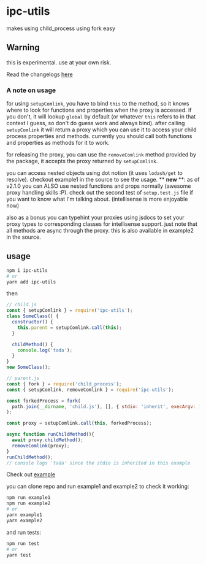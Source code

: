 # ipc-utils

makes using child_process using fork easy

## Warning

this is experimental. use at your own risk.

Read the changelogs [here](https://github.com/jd1378/ipc-utils/blob/master/CHANGELOG.md)

### A note on usage

for using `setupComlink`, you have to bind `this` to the method, so it knows where to look for functions and properties when the proxy is accessed. if you don't, it will lookup `global` by default (or whatever `this` refers to in that context I guess, so don't do guess work and always bind). after calling `setupComlink` it will return a proxy which you can use it to access your child process properties and methods. currently you should call both functions and properties as methods for it to work.

for releasing the proxy, you can use the `removeComlink` method provided by the package, it accepts the proxy returned by `setupComlink`.

you can access nested objects using dot notion (it uses `lodash/get` to resolve). checkout example1 in the source to see the usage. ** **new** **: as of v2.1.0 you can ALSO use nested functions and props normally (awesome proxy handling skills :P). check out the second test of `setup.test.js` file if you want to know what I'm talking about. (intellisense is more enjoyable now)

also as a bonus you can typehint your proxies using jsdocs to set your proxy types to corresponding classes for intellisense support. just note that all methods are async through the proxy. this is also available in example2 in the source.

## usage

```bash
npm i ipc-utils
# or
yarn add ipc-utils
```

then

```js
// child.js
const { setupComlink } = require('ipc-utils');
class SomeClass() {
  constructor() {
    this.parent = setupComlink.call(this);
  }

  childMethod() {
    console.log('tada');
  }
}
new SomeClass();

// parent.js
const { fork } = require('child_process');
const { setupComlink, removeComlink } = require('ipc-utils');

const forkedProcess = fork(
  path.join(__dirname, 'child.js'), [], { stdio: 'inherit', execArgv: [] },
);

const proxy = setupComlink.call(this, forkedProcess);

async function runChildMethod(){
  await proxy.childMethod();
  removeComlink(proxy);
}
runChildMethod();
// console logs 'tada' since the stdio is inherited in this example


```

Check out [example](https://github.com/jd1378/ipc-utils/blob/master/examples/example1/)

you can clone repo and run example1 and example2 to check it working:

```bash
npm run example1
npm run example2
# or
yarn example1
yarn example2
```

and run tests:

```bash
npm run test
# or
yarn test
```
